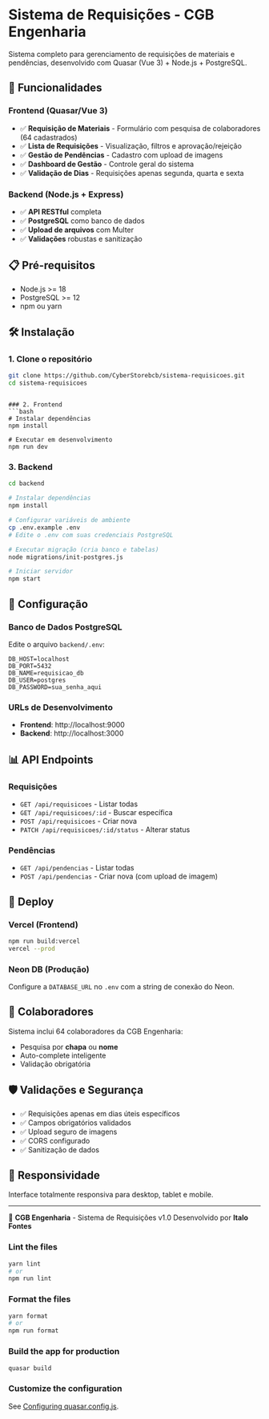 # Sistema de Requisições - CGB Engenharia

Sistema completo para gerenciamento de requisições de materiais e pendências, desenvolvido com Quasar (Vue 3) + Node.js + PostgreSQL.

## 🚀 Funcionalidades

### Frontend (Quasar/Vue 3)

- ✅ **Requisição de Materiais** - Formulário com pesquisa de colaboradores (64 cadastrados)
- ✅ **Lista de Requisições** - Visualização, filtros e aprovação/rejeição
- ✅ **Gestão de Pendências** - Cadastro com upload de imagens
- ✅ **Dashboard de Gestão** - Controle geral do sistema
- ✅ **Validação de Dias** - Requisições apenas segunda, quarta e sexta

### Backend (Node.js + Express)

- ✅ **API RESTful** completa
- ✅ **PostgreSQL** como banco de dados
- ✅ **Upload de arquivos** com Multer
- ✅ **Validações** robustas e sanitização

## 📋 Pré-requisitos

- Node.js >= 18
- PostgreSQL >= 12
- npm ou yarn

## 🛠 Instalação

### 1. Clone o repositório

```bash
git clone https://github.com/CyberStorebcb/sistema-requisicoes.git
cd sistema-requisicoes
```

````

### 2. Frontend
```bash
# Instalar dependências
npm install

# Executar em desenvolvimento
npm run dev
````

### 3. Backend

```bash
cd backend

# Instalar dependências
npm install

# Configurar variáveis de ambiente
cp .env.example .env
# Edite o .env com suas credenciais PostgreSQL

# Executar migração (cria banco e tabelas)
node migrations/init-postgres.js

# Iniciar servidor
npm start
```

## 🔧 Configuração

### Banco de Dados PostgreSQL

Edite o arquivo `backend/.env`:

```env
DB_HOST=localhost
DB_PORT=5432
DB_NAME=requisicao_db
DB_USER=postgres
DB_PASSWORD=sua_senha_aqui
```

### URLs de Desenvolvimento

- **Frontend**: http://localhost:9000
- **Backend**: http://localhost:3000

## 📊 API Endpoints

### Requisições

- `GET /api/requisicoes` - Listar todas
- `GET /api/requisicoes/:id` - Buscar específica
- `POST /api/requisicoes` - Criar nova
- `PATCH /api/requisicoes/:id/status` - Alterar status

### Pendências

- `GET /api/pendencias` - Listar todas
- `POST /api/pendencias` - Criar nova (com upload de imagem)

## 🚀 Deploy

### Vercel (Frontend)

```bash
npm run build:vercel
vercel --prod
```

### Neon DB (Produção)

Configure a `DATABASE_URL` no `.env` com a string de conexão do Neon.

## 👥 Colaboradores

Sistema inclui 64 colaboradores da CGB Engenharia:

- Pesquisa por **chapa** ou **nome**
- Auto-complete inteligente
- Validação obrigatória

## 🛡 Validações e Segurança

- ✅ Requisições apenas em dias úteis específicos
- ✅ Campos obrigatórios validados
- ✅ Upload seguro de imagens
- ✅ CORS configurado
- ✅ Sanitização de dados

## 📱 Responsividade

Interface totalmente responsiva para desktop, tablet e mobile.

---

🏢 **CGB Engenharia** - Sistema de Requisições v1.0
Desenvolvido por **Italo Fontes**

### Lint the files

```bash
yarn lint
# or
npm run lint
```

### Format the files

```bash
yarn format
# or
npm run format
```

### Build the app for production

```bash
quasar build
```

### Customize the configuration

See [Configuring quasar.config.js](https://v2.quasar.dev/quasar-cli-vite/quasar-config-js).
